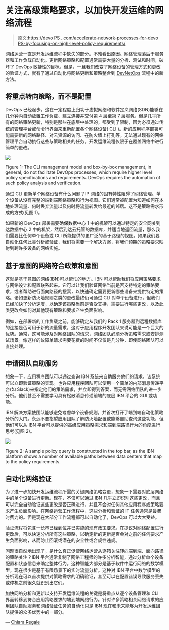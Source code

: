 # 关注高级策略要求，以加快开发运维的网络流程

> 原文:[https://devo PS . com/accelerate-network-processes-for-devo PS-by-focusing-on-high-level-policy-requirements/](https://devops.com/accelerate-network-processes-for-devops-by-focusing-on-high-level-policy-requirements/)

网络运营一直是开发运维流程中缺失的部分。不难看出原因。网络管理落后于服务器和工作负载自动化。更新网络策略和配置通常需要大量的分析、测试和时间，破坏了 DevOps 敏捷性的目标。但是，一旦我们改变了网络设备的管理方式和更改的验证方式，就有了通过自动化将网络更新和策略整合到 [DevNetOps](https://devops.com/devops-and-networking-working-to-achieve-nirvana/) 流程中的新方法。

## **将重点转向策略，而不是配置**

DevOps 已经起步，这在一定程度上归功于虚拟网络和软件定义网络(SDN)能够在几分钟内自动放置工作负载、建立连接并交付第 4 层至第 7 层服务。但是几乎所有的网络策略更新，特别是那些在底层中处理的，都受到了限制，因为必须通过传统的管理平台或命令行界面来重新配置各个网络设备( [CLI](https://en.wikipedia.org/wiki/Command-line_interface) )。新的应用程序部署可能需要新的网络路径、对云资源的访问、在防火墙上打孔等。无法通过现有的网络管理平台自动执行这些与策略相关的任务，开发运维流程仅限于在覆盖网络中进行简单的更改。

![](../Images/2afbedb8a1031875343363946d1c8517.png)

Figure 1: The CLI management model and box-by-box management, in general, do not facilitate DevOps processes, which require higher level policy specifications and requirements. DevOps requires the automation of such policy analysis and verification.

通过 CLI 更新单个网络设备有什么问题？IP 网络的固有特性阻碍了网络管理。单个设备从没有完整的端到端网络策略和行为视图。它们通常被配置为知道如何在本地处理流量、何时丢弃流量以及何时将流量转发给最近的邻居。这不是策略需求形成的方式(见图 1)。

如果新的 DevOps 部署需要确保数据中心 1 中的机架可以通过特定的安全网关到达数据中心 2 中的机架，然后到达云托管的数据库，并适当地返回流量，那么我们需要比任何单个设备或 CLI 所能提供的更广泛的基于路径的视图。如果我们要自动化任何此类分析或验证，我们将需要一个解决方案，将我们预期的策略要求映射到跨许多设备的网络实施。

## **基于意图的网络符合政策和意图**

这就是基于意图的网络(IBN)可以帮忙的地方。IBN 可以帮助我们将应用策略要求与网络设计和配置联系起来。它可以让我们验证网络当前是否支持特定的策略要求，或者帮助进行面向路径的搜索，以快速确定需要更新哪些设备来提供特定的策略。诸如更新防火墙规则之类的更改最终仍可通过 CLI 对单个设备进行，但我们已经加快了分析速度，以确定该策略当前是否受支持，需要进行哪些更改，以及此类更改会如何对其他现有策略和要求产生负面影响。

例如，在部署新的工作负载之前，能够确定从我们的 Rack 1 服务器到远程数据库的连接是否可用于新的流量需求，这对于应用程序开发团队来说可能是一个巨大的优势。通常，这可能涉及对网络团队的请求，网络团队必须分析策略需求或安排测试场景。像这样的故障单请求需要花费的时间不仅仅是几分钟，即使网络团队可以直接处理。

## **申请团队自助服务**

想象一下，应用程序团队可以通过查询 IBN 系统来自助服务他们的请求，该系统可以立即验证策略的实现。也许应用程序团队可以使用一个简单的内部消息传递平台(如 Slack)来指定他们的策略需求，并立即得到答案，而无需网络团队的进一步分析。他们甚至不需要学习具有松散消息传递前端的底层 IBN 平台的 GUI 或功能。

IBN 解决方案使团队能够避免考虑单个设备规则，并首次打开了端到端自动化策略分析的大门。永远不要指望应用团队了解防火墙配置或能够自助查询这些功能，但他们可以从 IBN 平台可以提供的高级应用策略需求和端到端路径行为的角度进行思考(见图 2)。

![](../Images/9fa0b978c8ac3d222e16d4709bd28976.png)

Figure 2: A sample policy query is constructed in the top bar, as the IBN platform shows a number of available paths between data centers that map to the policy requirements.

## **自动化网络验证**

为了进一步加快开发运维流程所需的关键网络策略变更，想象一下需要对底层网络中的单个设备进行更新。现在，不仅可以通过 IBN 几乎立即识别这些更改，而且可以完全自动验证这些更改是否正确进行，并且不会对任何其他应用程序或策略要求产生负面影响。在网络运营工作流程中，这些分析和验证的 IT 任务通常是最费时费力的。但是现在大部分工作流程都可以自动化了，DevOps 可以大大受益。

验证流程将包含一长串已经到位并已实施的现有政策要求。在提议对网络配置进行更改后，可以快速分析所有这些策略，以确定新的更新是否会对之前的任何要求产生负面影响，从而防止回滚或潜在的安全性或合规性违规。

问题很自然地出现了，是什么真正促使网络运营从逐箱关注转向端到端、面向路径的策略关注？IBN 平台通常复制了网络工程师的许多分析智能，通过分析单个设备配置和状态信息来确定整体行为。这种智能大部分是基于软件中运行网络的数学模型，现在很少是基于有限场景下的实时流量分析。这种对 IBN 平台中数学模型的分析现在可以首次提供对策略需求的明确验证，甚至可以在配置错误导致服务丢失或停机之前很久就识别出它们。

加快网络分析和更新以支持开发运维流程的关键是将重点从逐个设备管理和 CLI 界面转移到符合应用策略要求的端到端网络行为。针对许多策略相关网络请求的应用团队自助服务和网络验证任务的自动化只是 IBN 现在和未来能够为开发运维团队提供的众多优势中的一部分。

— [Chiara Regale](https://devops.com/author/chiara-regale/)